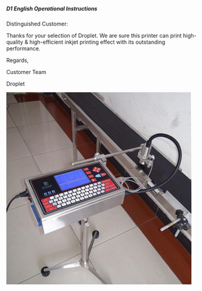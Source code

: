 ##### D1 English Operational Instructions

Distinguished Customer:

Thanks for your selection of Droplet. We are sure this printer can print high-quality & high-efficient inkjet printing effect with its outstanding performance.

Regards, 

Customer Team

Droplet


![](/assets/Image_001.jpg)





